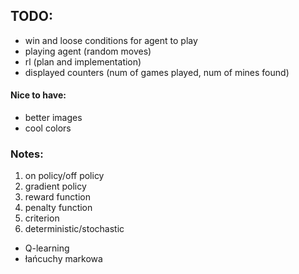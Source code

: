 ## TODO:
- win and loose conditions for agent to play
- playing agent (random moves)
- rl (plan and implementation)
- displayed counters (num of games played, num of mines found)

#### Nice to have:
- better images
- cool colors


### Notes:
1. on policy/off policy
2. gradient policy
3. reward function
4. penalty function
5. criterion
6. deterministic/stochastic
- Q-learning
- łańcuchy markowa


